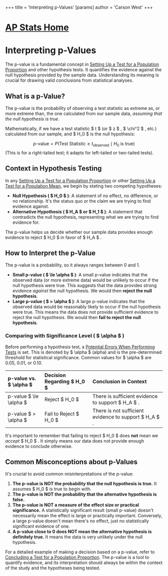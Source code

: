 +++
 title = 'Interpreting p-Values'
[params]
	author = 'Carson West'
+++
# [AP Stats Home](./../ap-stats-home/)
# Interpreting p-Values

The p-value is a fundamental concept in [Setting Up a Test for a Population Proportion](./../setting-up-a-test-for-a-population-proportion/) and other hypothesis tests. It quantifies the evidence against the null hypothesis provided by the sample data. Understanding its meaning is crucial for drawing valid conclusions from statistical analyses.

## What is a p-Value?

The p-value is the probability of observing a test statistic as extreme as, or more extreme than, the one calculated from our sample data, *assuming that the null hypothesis is true*.

Mathematically, if we have a test statistic  $ t $  (or  $ z $ ,  $ \chi^2 $ , etc.) calculated from our sample, and  $ H_0 $  is the null hypothesis:

 $$  p\text{-value} = P(\text{Test Statistic} \ge t_{\text{observed}} \mid H_0 \text{ is true})  $$  (This is for a right-tailed test; it adapts for left-tailed or two-tailed tests).

## Context in Hypothesis Testing

In any [Setting Up a Test for a Population Proportion](./../setting-up-a-test-for-a-population-proportion/) or other [Setting Up a Test for a Population Mean](./../setting-up-a-test-for-a-population-mean/), we begin by stating two competing hypotheses:
*   **Null Hypothesis ( $ H_0 $ )**: A statement of no effect, no difference, or no relationship. It's the status quo or the claim we are trying to find evidence against.
*   **Alternative Hypothesis ( $ H_A $  or  $ H_1 $ )**: A statement that contradicts the null hypothesis, representing what we are trying to find evidence for.

The p-value helps us decide whether our sample data provides enough evidence to reject  $ H_0 $  in favor of  $ H_A $ .

## How to Interpret the p-Value

The p-value is a probability, so it always ranges between 0 and 1.
*   **Small p-value ( $ \le \alpha $ )**: A small p-value indicates that the observed data (or more extreme data) would be unlikely to occur if the null hypothesis were true. This suggests that the data provides strong evidence *against* the null hypothesis. We would then **reject the null hypothesis**.
*   **Large p-value ( $ > \alpha $ )**: A large p-value indicates that the observed data would be reasonably likely to occur if the null hypothesis were true. This means the data does not provide sufficient evidence to reject the null hypothesis. We would then **fail to reject the null hypothesis**.

### Comparing with Significance Level ( $ \alpha $ )

Before performing a hypothesis test, a [Potential Errors When Performing Tests](./../potential-errors-when-performing-tests/) is set. This is denoted by  $ \alpha $  (alpha) and is the pre-determined threshold for statistical significance. Common values for  $ \alpha $  are 0.05, 0.01, or 0.10.

| p-value vs.  $ \alpha $  | Decision Regarding  $ H_0 $  | Conclusion in Context |
| :------------------- | :----------------------- | :-------------------- |
| p-value  $ \le \alpha $  | Reject  $ H_0 $              | There is sufficient evidence to support  $ H_A $ . |
| p-value  $ > \alpha $    | Fail to Reject  $ H_0 $      | There is not sufficient evidence to support  $ H_A $ . |

It's important to remember that failing to reject  $ H_0 $  does **not** mean we *accept*  $ H_0 $ . It simply means our data does not provide enough evidence to conclude otherwise.

## Common Misconceptions about p-Values

It's crucial to avoid common misinterpretations of the p-value:

1.  **The p-value is NOT the probability that the null hypothesis is true.** It assumes  $ H_0 $  is true to begin with.
2.  **The p-value is NOT the probability that the alternative hypothesis is false.**
3.  **The p-value is NOT a measure of the effect size or practical significance.** A statistically significant result (small p-value) doesn't necessarily mean the effect is large or practically important. Conversely, a large p-value doesn't mean there's no effect, just no statistically significant evidence of one.
4.  **A p-value close to 0 does NOT mean the alternative hypothesis is definitely true.** It means the data is very unlikely under the null hypothesis.

For a detailed example of making a decision based on a p-value, refer to [Concluding a Test for a Population Proportion](./../concluding-a-test-for-a-population-proportion/). The p-value is a tool to quantify evidence, and its interpretation should always be within the context of the study and the hypotheses being tested.